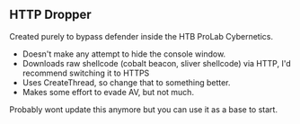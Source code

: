 ## HTTP Dropper

Created purely to bypass defender inside the HTB ProLab Cybernetics.

- Doesn't make any attempt to hide the console window. 
- Downloads raw shellcode (cobalt beacon, sliver shellcode) via HTTP, I'd recommend switching it to HTTPS
- Uses CreateThread, so change that to something better.
- Makes some effort to evade AV, but not much.

Probably wont update this anymore but you can use it as a base to start.